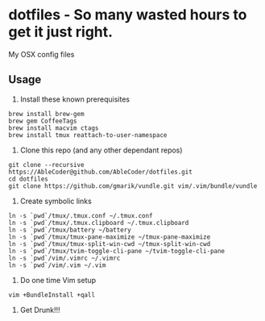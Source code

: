 dotfiles - So many wasted hours to get it just right.
========

My OSX config files

## Usage

1. Install these known prerequisites

  ```
  brew install brew-gem
  brew gem CoffeeTags
  brew install macvim ctags
  brew install tmux reattach-to-user-namespace
  ```

1. Clone this repo (and any other dependant repos)

  ```
  git clone --recursive https://AbleCoder@github.com/AbleCoder/dotfiles.git
  cd dotfiles
  git clone https://github.com/gmarik/vundle.git vim/.vim/bundle/vundle
  ```

1. Create symbolic links

  ```
  ln -s `pwd`/tmux/.tmux.conf ~/.tmux.conf
  ln -s `pwd`/tmux/.tmux.clipboard ~/.tmux.clipboard
  ln -s `pwd`/tmux/battery ~/battery
  ln -s `pwd`/tmux/tmux-pane-maximize ~/tmux-pane-maximize
  ln -s `pwd`/tmux/tmux-split-win-cwd ~/tmux-split-win-cwd
  ln -s `pwd`/tmux/tvim-toggle-cli-pane ~/tvim-toggle-cli-pane
  ln -s `pwd`/vim/.vimrc ~/.vimrc
  ln -s `pwd`/vim/.vim ~/.vim
  ```

1. Do one time Vim setup

  ```
  vim +BundleInstall +qall
  ```

1. Get Drunk!!!
